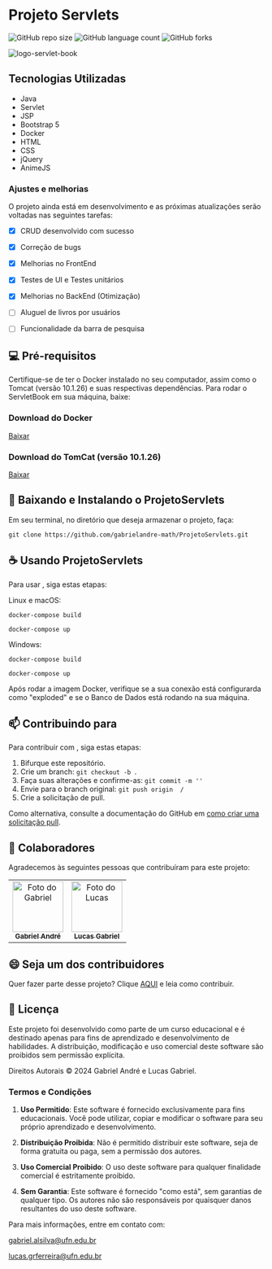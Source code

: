 # Projeto Servlets

![GitHub repo size](https://img.shields.io/github/repo-size/gabrielandre-math/ProjetoServlets?style=for-the-badge)
![GitHub language count](https://img.shields.io/github/languages/count/gabrielandre-math/ProjetoServlets?style=for-the-badge)
![GitHub forks](https://img.shields.io/github/forks/gabrielandre-math/ProjetoServlets?style=for-the-badge)


![logo-servlet-book](https://github.com/user-attachments/assets/42ae3215-8994-4135-a3df-5119cebb00c8)

## Tecnologias Utilizadas
- Java
- Servlet
- JSP
- Bootstrap 5
- Docker
- HTML
- CSS
- jQuery
- AnimeJS

### Ajustes e melhorias

O projeto ainda está em desenvolvimento e as próximas atualizações serão voltadas nas seguintes tarefas:

- [x] CRUD desenvolvido com sucesso
- [x] Correção de bugs
- [x] Melhorias no FrontEnd
- [x] Testes de UI e Testes unitários
- [x] Melhorias no BackEnd (Otimização)
- [ ] Aluguel de livros por usuários
- [ ] Funcionalidade da barra de pesquisa


## 💻 Pré-requisitos

Certifique-se de ter o Docker instalado no seu computador, assim como o Tomcat (versão 10.1.26) e suas respectivas dependências. 
Para rodar o ServletBook em sua máquina, baixe:

### Download do Docker
[Baixar](https://docs.docker.com/desktop/install/windows-install/)

### Download do TomCat (versão 10.1.26)
[Baixar](https://tomcat.apache.org/download-10.cgi)

## 🚀 Baixando e Instalando o ProjetoServlets
Em seu terminal, no diretório que deseja armazenar o projeto, faça: 

```
git clone https://github.com/gabrielandre-math/ProjetoServlets.git
```

## ☕ Usando ProjetoServlets

Para usar <ProjetoServlets>, siga estas etapas:

Linux e macOS:

```
docker-compose build
```
```
docker-compose up
```
Windows:

```
docker-compose build
```
```
docker-compose up
```

Após rodar a imagem Docker, verifique se a sua conexão está configurarda como "exploded" e se o Banco de Dados está rodando na sua máquina.

## 📫 Contribuindo para <ProjetoServlets>

Para contribuir com <ProjetoServlets>, siga estas etapas:

1. Bifurque este repositório.
2. Crie um branch: `git checkout -b `.
3. Faça suas alterações e confirme-as: `git commit -m ''`
4. Envie para o branch original: `git push origin  / `
5. Crie a solicitação de pull.

Como alternativa, consulte a documentação do GitHub em [como criar uma solicitação pull](https://help.github.com/en/github/collaborating-with-issues-and-pull-requests/creating-a-pull-request).

## 🤝 Colaboradores

Agradecemos às seguintes pessoas que contribuíram para este projeto:

<table>
  <tr>
    <td align="center">
      <a href="#" title="contribuidor">
        <img src="https://avatars.githubusercontent.com/u/60861872?s=400&u=49b2e6b1034e45f02529c6e165c41de8300ed350&v=4" width="100px;" alt="Foto do Gabriel"/><br>
        <sub>
          <b>Gabriel André</b>
        </sub>
      </a>
    </td>
    <td align="center">
      <a href="#" title="contribuidor">
        <img src="https://avatars.githubusercontent.com/u/100244425?v=4" width="100px;" alt="Foto do Lucas"/><br>
        <sub>
          <b>Lucas Gabriel</b>
        </sub>
      </a>
    </td>
    
  </tr>
</table>

## 😄 Seja um dos contribuidores

Quer fazer parte desse projeto? Clique [AQUI](CONTRIBUTING.md) e leia como contribuir.

## 📝 Licença

Este projeto foi desenvolvido como parte de um curso educacional e é destinado apenas para fins de aprendizado e desenvolvimento de habilidades. A distribuição, modificação e uso comercial deste software são proibidos sem permissão explícita.

Direitos Autorais © 2024 Gabriel André e Lucas Gabriel.

### Termos e Condições

1. **Uso Permitido**: Este software é fornecido exclusivamente para fins educacionais. Você pode utilizar, copiar e modificar o software para seu próprio aprendizado e desenvolvimento.

2. **Distribuição Proibida**: Não é permitido distribuir este software, seja de forma gratuita ou paga, sem a permissão dos autores.

3. **Uso Comercial Proibido**: O uso deste software para qualquer finalidade comercial é estritamente proibido.

4. **Sem Garantia**: Este software é fornecido "como está", sem garantias de qualquer tipo. Os autores não são responsáveis por quaisquer danos resultantes do uso deste software.

Para mais informações, entre em contato com:

gabriel.alsilva@ufn.edu.br

lucas.grferreira@ufn.edu.br



